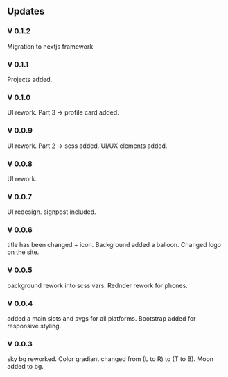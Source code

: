 ## Updates
### V 0.1.2

Migration to nextjs framework

### V 0.1.1

Projects added.

### V 0.1.0 

UI rework. Part 3 -> profile card added.

### V 0.0.9

UI rework. Part 2 -> scss added. UI/UX elements added.

### V 0.0.8

UI rework.

### V 0.0.7

UI redesign. signpost included.

### V 0.0.6

title has been changed + icon. Background added a balloon. Changed logo on the site.

### V 0.0.5

background rework into scss vars. Rednder rework for phones.

### V 0.0.4

added a main slots and svgs for all platforms. Bootstrap added for responsive styling.

### V 0.0.3

sky bg reworked. Color gradiant changed from (L to R) to (T to B). Moon added to bg.